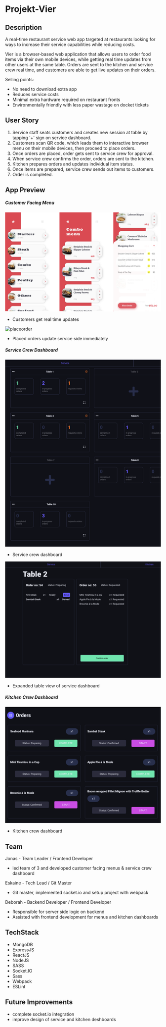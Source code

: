 # Projekt-Vier

## Description

A real-time restaurant service web app targeted at restaurants looking for ways to increase their service capabilities while reducing costs.

Vier is a browser-based web application that allows users to order food items via their own mobile devices, while getting real time updates from other users at the same table. Orders are sent to the kitchen and service crew real time, and customers are able to get live updates on their orders.

Selling points:

- No need to download extra app
- Reduces service costs
- Minimal extra hardware required on restaurant fronts
- Environmentally friendly with less paper wastage on docket tickets

## User Story

1. Service staff seats customers and creates new session at table by tapping '+' sign on service dashboard.
1. Customers scan QR code, which leads them to interactive browser menu on their mobile devices, then proceed to place orders.
1. Once orders are placed, order gets sent to service crew for approval.
1. When service crew confirms the order, orders are sent to the kitchen.
1. Kitchen prepares orders and updates individual item status.
1. Once items are prepared, service crew sends out items to customers.
1. Order is completed.

## App Preview

##### Customer Facing Menu

![menu](/readme/menus.png)

- Customers get real time updates

![placeorder](/readme/video.gif)

- Placed orders update service side immediately

##### Service Crew Dashboard

![servicedb](/readme/service.png)

- Service crew dashboard

![service](/readme/service1.png)

- Expanded table view of service dashboard

##### Kitchen Crew Dashboard

![kitchen](/readme/kitchen.png)

- Kitchen crew dashboard

## Team

Jonas - Team Leader / Frontend Developer

- led team of 3 and developed customer facing menus & service crew dashboard

Eskaine - Tech Lead / Git Master

- Git master, implemented socket.io and setup project with webpack

Deborah - Backend Developer / Frontend Developer

- Responsible for server side logic on backend
- Assisted with frontend development for menus and kitchen dashboards

## TechStack

- MongoDB
- ExpressJS
- ReactJS
- NodeJS
- SASS
- Socket.IO
- Sass
- Webpack
- ESLint

## Future Improvements

- complete socket.io integration
- improve design of service and kitchen deshboards
